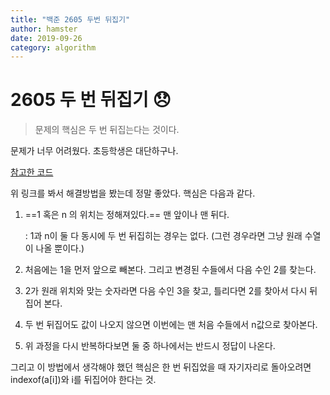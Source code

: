 ```yaml
---
title: "백준 2605 두번 뒤집기"
author: hamster
date: 2019-09-26
category: algorithm
---
```


# 2605 두 번 뒤집기 :disappointed:

> 문제의 핵심은 두 번 뒤집는다는 것이다. 

문제가 너무 어려웠다. 초등학생은 대단하구나. 

[참고한 코드](https://www.google.com/search?client=safari&sxsrf=ACYBGNT3CYiMsfKnQMVH1OFzgL5q3cSusA%3A1569426427373&ei=-4uLXaC6FpiLr7wPwKWGqA0&q=boj+2505&oq=boj+2505&gs_l=psy-ab.3...1002.1074..1199...0.0..0.0.0.......0....1..gws-wiz.YjTOvB5y_4Y&ved=0ahUKEwjgo9GFqezkAhWYxYsBHcCSAdUQ4dUDCAo&uact=5)

위 링크를 봐서 해결방법을 봤는데 정말 좋았다. 핵심은 다음과 같다. 

1. ==1 혹은 n 의 위치는 정해져있다.== 맨 앞이나 맨 뒤다. 

   : 1과 n이 둘 다 동시에 두 번 뒤집히는 경우는 없다. (그런 경우라면 그냥 원래 수열이 나올 뿐이다.)

2. 처음에는 1을 먼저 앞으로 빼본다. 그리고 변경된 수들에서 다음 수인 2를 찾는다. 

3. 2가 원래 위치와 맞는 숫자라면 다음 수인 3을 찾고, 틀리다면 2를 찾아서 다시 뒤집어 본다. 

4. 두 번 뒤집어도 값이 나오지 않으면 이번에는 맨 처음 수들에서 n값으로 찾아본다. 

5. 위 과정을 다시 반복하다보면 둘 중 하나에서는 반드시 정답이 나온다. 



그리고 이 방법에서 생각해야 했던 핵심은 한 번 뒤집었을 때 자기자리로 돌아오려면 indexof(a[i])와 i를 뒤집어야 한다는 것. 




